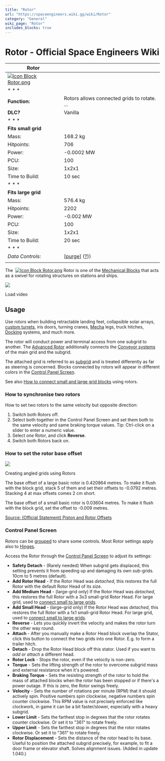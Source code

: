 ```yaml
---
title: "Rotor"
url: "https://spaceengineers.wiki.gg/wiki/Rotor"
category: "General"
wiki_page: "Rotor"
includes_blocks: true
---
```


# Rotor - Official Space Engineers Wiki

| Rotor |     |
| --- | --- |
| [![Icon Block Rotor.png](https://spaceengineers.wiki.gg/images/Icon_Block_Rotor.png?127e75)](https://spaceengineers.wiki.gg/wiki/File:Icon_Block_Rotor.png) |     |
| * * * |     |
| **Function:** | Rotors allows connected grids to rotate. ... |
| **DLC?** | Vanilla |
| * * * |     |
| **Fits small grid** |     |
| Mass: | 168.2 kg |
| Hitpoints: | 706 |
| Power: | \-0.0002 MW |
| PCU: | 100 |
| Size: | 1x2x1 |
| Time to Build: | 10 sec |
| * * * |     |
| **Fits large grid** |     |
| Mass: | 576.4 kg |
| Hitpoints: | 2202 |
| Power: | \-0.002 MW |
| PCU: | 100 |
| Size: | 1x2x1 |
| Time to Build: | 20 sec |
| * * * |     |
| _Data Controls:_ | \[[purge](https://spaceengineers.wiki.gg/wiki/Rotor?action=purge)\] ([?](https://spaceengineers.wiki.gg/wiki/Template:Info_Block))) |
|     |     |

The  [![Icon Block Rotor.png](https://spaceengineers.wiki.gg/images/thumb/Icon_Block_Rotor.png/21px-Icon_Block_Rotor.png?127e75)](https://spaceengineers.wiki.gg/wiki/Rotor "Rotor") Rotor is one of the [Mechanical Blocks](https://spaceengineers.wiki.gg/wiki/Mechanical_Blocks "Mechanical Blocks") that acts as a swivel for rotating structures on stations and ships.

![](https://i.ytimg.com/vi/luZV711EZqU/hqdefault.jpg)

Load video

## Usage

Use rotors when building retractable landing feet, collapsible solar arrays, [custom turrets](https://spaceengineers.wiki.gg/wiki/Custom_Turret_Controller "Custom Turret Controller"), iris doors, turning cranes, [Mecha](https://spaceengineers.wiki.gg/wiki/Walker "Walker") legs, truck hitches, [Docking](https://spaceengineers.wiki.gg/wiki/Docking "Docking") systems, and much more.

The rotor will conduct power and terminal access from one subgrid to another. The [Advanced Rotor](https://spaceengineers.wiki.gg/wiki/Advanced_Rotor "Advanced Rotor") additionally connects the [Conveyor systems](https://spaceengineers.wiki.gg/wiki/Conveyor_system "Conveyor system") of the main grid and the subgrid.

The attached grid is referred to as [subgrid](https://spaceengineers.wiki.gg/wiki/Grid "Grid") and is treated differently as far as steering is concerned. Blocks connected by rotors will appear in different colors in the [Control Panel Screen](https://spaceengineers.wiki.gg/wiki/Control_Panel_Screen "Control Panel Screen").

See also [How to connect small and large grid blocks](https://spaceengineers.wiki.gg/wiki/How_to_connect_small_and_large_grid_blocks "How to connect small and large grid blocks") using rotors.

### How to synchronise two rotors

How to set two rotors to the same velocity but opposite direction:

1.  Switch both Rotors off.
2.  Select both together in the Control Panel Screen and set them both to the same velocity and same braking torque values. Tip: Ctrl-click on a slider to enter a numeric value.
3.  Select _one_ Rotor, and click **Reverse**.
4.  Switch both Rotors back on.

### How to set the rotor base offset

[![](https://spaceengineers.wiki.gg/images/thumb/Rotor_angles_by_kennet0805.png/320px-Rotor_angles_by_kennet0805.png?f8e67f)](https://spaceengineers.wiki.gg/wiki/File:Rotor_angles_by_kennet0805.png)

Creating angled grids using Rotors

The base offset of a large basic rotor is 0.420864 metres. To make it flush with the block grid, stack 5 of them and set their offsets to -0.0792 metres. Stacking 4 at max offsets comes 2 cm short.

The base offset of a small basic rotor is 0.03604 metres. To make it flush with the block grid, set the offset to -0.009 metres.

[Source: (Official Statement) Piston and Rotor Offsets](https://steamcommunity.com/sharedfiles/filedetails/?id=2965022823)

### Control Panel Screen

Rotors can be [grouped](https://spaceengineers.wiki.gg/wiki/Groups "Groups") to share some controls. Most Rotor settings apply also to [Hinges](https://spaceengineers.wiki.gg/wiki/Hinge "Hinge").

Access the Rotor through the [Control Panel Screen](https://spaceengineers.wiki.gg/wiki/Control_Panel_Screen "Control Panel Screen") to adjust its settings:

*   **Safety Detach** - (Rarely needed) When subgrid gets displaced, this setting prevents it from speeding up and damaging its own sub-grids. 10cm to 5 metres (default).
*   **Add Rotor Head** - If the Rotor Head was _detached_, this restores the full Rotor with the default Rotor Head of its size.
*   **Add Medium Head** - (large-grid only) If the Rotor Head was _detached_, this restores the full Rotor with a 3x3 small-grid Rotor Head. For large grid, used to [connect small to large grids](https://spaceengineers.wiki.gg/wiki/How_to_connect_small_and_large_grid_blocks "How to connect small and large grid blocks").
*   **Add Small Head** - (large-grid only) If the Rotor Head was _detached_, this restores the full Rotor with a 1x1 small-grid Rotor Head. For large grid, used to [connect small to large grids](https://spaceengineers.wiki.gg/wiki/How_to_connect_small_and_large_grid_blocks "How to connect small and large grid blocks").
*   **Reverse** - Lets you quickly invert the velocity and makes the rotor turn the other way round.
*   **Attach** - After you manually make a Rotor Head block overlap the Stator, click this button to connect the two grids into one Rotor. E.g. to form a trailer hitch.
*   **Detach** - Drop the Rotor Head block off this stator. Used if you want to _add_ or _attach_ a different head.
*   **Rotor Lock** - Stops the rotor, even if the velocity is non-zero.
*   **Torque** - Sets the lifting strength of the rotor to overcome subgrid mass and external resistance when it's powered.
*   **Braking Torque** - Sets the resisting strength of the rotor to hold the mass of attached blocks when the rotor has been stopped or if there's a power outage. If this is zero, the Rotor swings freely.
*   **Velocity** - Sets the number of rotations per minute (RPM) that it should actively spin. Positive numbers spin clockwise, negative numbers spin counter clockwise. This RPM value is not precisely enforced like clockwork, in game it can be a bit faster/slower, especially with a heavy subgrid.
*   **Lower Limit** - Sets the farthest stop in degrees that the rotor rotates counter clockwise. Or set it to "361" to rotate freely.
*   **Upper Limit** - Sets the farthest stop in degrees that the rotor rotates clockwise. Or set it to "361" to rotate freely.
*   **Rotor Displacement** - Sets the distance of the rotor head to its base. Useful to position the attached subgrid precisely, for example, to fit a door frame or elevator shaft. Solves alignment issues. (Added in update 1.040.)
